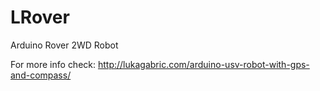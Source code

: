 # LRover
Arduino Rover 2WD Robot

For more info check: http://lukagabric.com/arduino-usv-robot-with-gps-and-compass/
